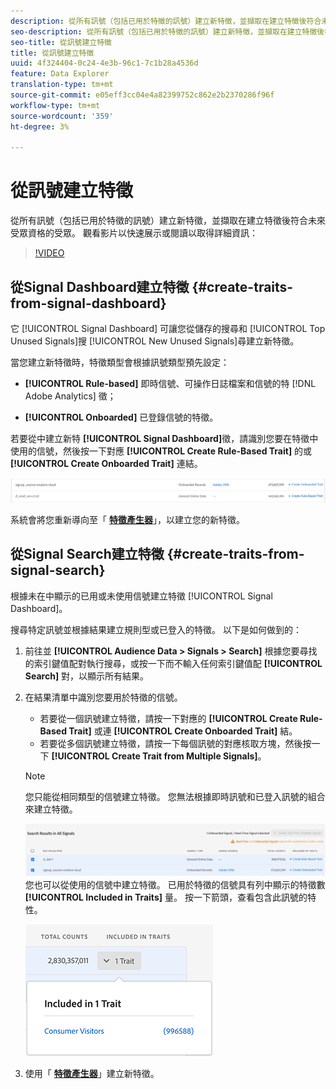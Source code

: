 ```yaml
---
description: 從所有訊號（包括已用於特徵的訊號）建立新特徵，並擷取在建立特徵後符合未來受眾資格的受眾。
seo-description: 從所有訊號（包括已用於特徵的訊號）建立新特徵，並擷取在建立特徵後符合未來受眾資格的受眾。
seo-title: 從訊號建立特徵
title: 從訊號建立特徵
uuid: 4f324404-0c24-4e3b-96c1-7c1b28a4536d
feature: Data Explorer
translation-type: tm+mt
source-git-commit: e05eff3cc04e4a82399752c862e2b2370286f96f
workflow-type: tm+mt
source-wordcount: '359'
ht-degree: 3%

---
```



# 從訊號建立特徵

從所有訊號（包括已用於特徵的訊號）建立新特徵，並擷取在建立特徵後符合未來受眾資格的受眾。 觀看影片以快速展示或閱讀以取得詳細資訊：

>[!VIDEO](https://video.tv.adobe.com/v/25169/?quality=12)

## 從Signal Dashboard建立特徵 {#create-traits-from-signal-dashboard}

它 [!UICONTROL Signal Dashboard] 可讓您從儲存的搜尋和 [!UICONTROL Top Unused Signals]搜 [!UICONTROL New Unused Signals]尋建立新特徵。

當您建立新特徵時，特徵類型會根據訊號類型預先設定：

* **[!UICONTROL Rule-based]** 即時信號、可操作日誌檔案和信號的特 [!DNL Adobe Analytics] 徵；

* **[!UICONTROL Onboarded]** 已登錄信號的特徵。

若要從中建立新特 **[!UICONTROL Signal Dashboard]**&#x200B;徵，請識別您要在特徵中使用的信號，然後按一下對應 **[!UICONTROL Create Rule-Based Trait]** 的或 **[!UICONTROL Create Onboarded Trait]** 連結。

![](assets/signals-create-trait.png)

系統會將您重新導向至「 **[特徵產生器](../../features/traits/about-trait-builder.md)**」，以建立您的新特徵。

## 從Signal Search建立特徵 {#create-traits-from-signal-search}

根據未在中顯示的已用或未使用信號建立特徵 [!UICONTROL Signal Dashboard]。

搜尋特定訊號並根據結果建立規則型或已登入的特徵。 以下是如何做到的：

1. 前往並 **[!UICONTROL Audience Data > Signals > Search]** 根據您要尋找的索引鍵值配對執行搜尋，或按一下而不輸入任何索引鍵值配 **[!UICONTROL Search]** 對，以顯示所有結果。
2. 在結果清單中識別您要用於特徵的信號。
   * 若要從一個訊號建立特徵，請按一下對應的 **[!UICONTROL Create Rule-Based Trait]** 或連 **[!UICONTROL Create Onboarded Trait]** 結。
   * 若要從多個訊號建立特徵，請按一下每個訊號的對應核取方塊，然後按一下 **[!UICONTROL Create Trait from Multiple Signals]**。

   >[!NOTE]
   >您只能從相同類型的信號建立特徵。 您無法根據即時訊號和已登入訊號的組合來建立特徵。
   >
   > ![](assets/signals-create-trait-search.png)
   >您也可以從使用的信號中建立特徵。 已用於特徵的信號具有列中顯示的特徵數 **[!UICONTROL Included in Traits]** 量。 按一下箭頭，查看包含此訊號的特性。
   >
   >![](assets/signals-used-traits.png)

3. 使用「 **[特徵產生器](../../features/traits/about-trait-builder.md)**」建立新特徵。
